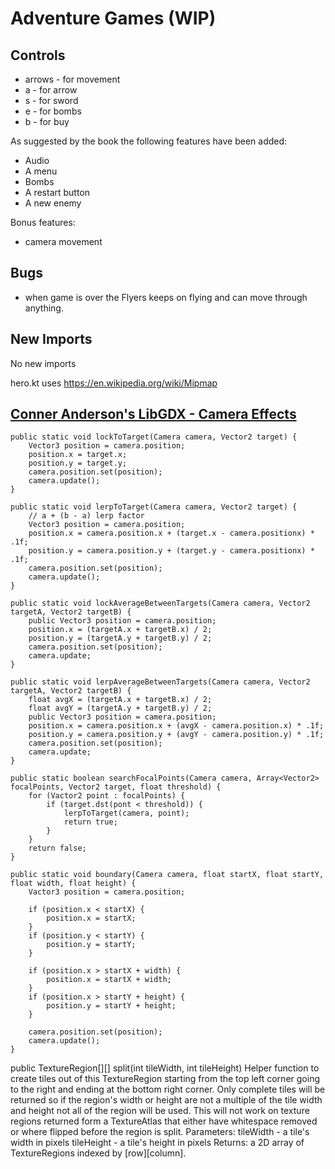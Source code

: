 # Adventure Games (WIP)

## Controls
* arrows - for movement
* a - for arrow
* s - for sword
* e - for bombs
* b - for buy

As suggested by the book the following features have been added:
* Audio
* A menu
* Bombs
* A restart button
* A new enemy

Bonus features:
* camera movement

## Bugs
* when game is over the Flyers keeps on flying and can move through anything.

## New Imports
No new imports

hero.kt uses https://en.wikipedia.org/wiki/Mipmap

## [Conner Anderson's LibGDX - Camera Effects](https://www.youtube.com/playlist?list=PLD_bW3UTVsEnRf9k3uZI4V0y5Jcfp-0ER)
```
public static void lockToTarget(Camera camera, Vector2 target) {
	Vector3 position = camera.position;
	position.x = target.x;
	position.y = target.y;
	camera.position.set(position);
	camera.update();
}

public static void lerpToTarget(Camera camera, Vector2 target) {
	// a + (b - a) lerp factor
	Vector3 position = camera.position;
	position.x = camera.position.x + (target.x - camera.positionx) * .1f;
	position.y = camera.position.y + (target.y - camera.positionx) * .1f;
	camera.position.set(position);
	camera.update();
}

public static void lockAverageBetweenTargets(Camera camera, Vector2 targetA, Vector2 targetB) {
	public Vector3 position = camera.position;
	position.x = (targetA.x + targetB.x) / 2;
	position.y = (targetA.y + targetB.y) / 2;
	camera.position.set(position);
	camera.update;
}

public static void lerpAverageBetweenTargets(Camera camera, Vector2 targetA, Vector2 targetB) {
	float avgX = (targetA.x + targetB.x) / 2;
	float avgY = (targetA.y + targetB.y) / 2;
	public Vector3 position = camera.position;
	position.x = camera.position.x + (avgX - camera.position.x) * .1f;
	position.y = camera.position.y + (avgY - camera.position.y) * .1f;
	camera.position.set(position);
	camera.update;
}

public static boolean searchFocalPoints(Camera camera, Array<Vector2> focalPoints, Vector2 target, float threshold) {
	for (Vactor2 point : focalPoints) {
		if (target.dst(pont < threshold)) {
			lerpToTarget(camera, point);
			return true;
		}
	}
	return false;
}

public static void boundary(Camera camera, float startX, float startY, float width, float height) {
	Vactor3 position = camera.position;
	
	if (position.x < startX) {
		position.x = startX;
	}
	if (position.y < startY) {
		position.y = startY;
	}
	
	if (position.x > startX + width) {
		position.x = startX + width;
	}
	if (position.x > startY + height) {
		position.y = startY + height;		
	}
	
	camera.position.set(position);
	camera.update();
}
```

public TextureRegion[][] split(int tileWidth,
                               int tileHeight)
Helper function to create tiles out of this TextureRegion starting from the top left corner going to the right and ending at the bottom right corner. Only complete tiles will be returned so if the region's width or height are not a multiple of the tile width and height not all of the region will be used. This will not work on texture regions returned form a TextureAtlas that either have whitespace removed or where flipped before the region is split.
Parameters:
tileWidth - a tile's width in pixels
tileHeight - a tile's height in pixels
Returns:
a 2D array of TextureRegions indexed by [row][column].